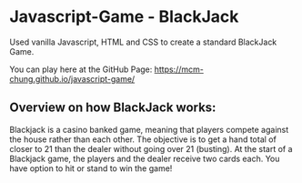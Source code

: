 # Javascript-Game - BlackJack

Used vanilla Javascript, HTML and CSS to create a standard BlackJack Game.

You can play here at the GitHub Page:  https://mcm-chung.github.io/javascript-game/

## Overview on how BlackJack works:

Blackjack is a casino banked game, meaning that players compete against the house rather than each other. The objective is to get a hand total of closer to 21 than the dealer without going over 21 (busting). At the start of a Blackjack game, the players and the dealer receive two cards each. You have option to hit or stand to win the game!



